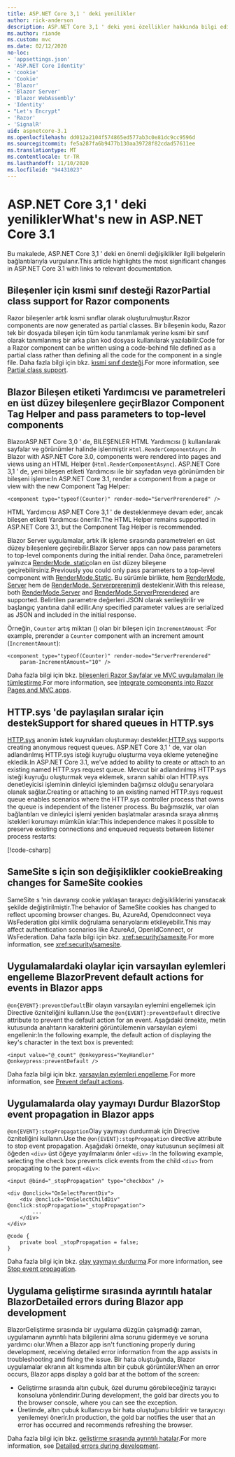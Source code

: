 ```yaml
---
title: ASP.NET Core 3,1 ' deki yenilikler
author: rick-anderson
description: ASP.NET Core 3,1 ' deki yeni özellikler hakkında bilgi edinin.
ms.author: riande
ms.custom: mvc
ms.date: 02/12/2020
no-loc:
- 'appsettings.json'
- 'ASP.NET Core Identity'
- 'cookie'
- 'Cookie'
- 'Blazor'
- 'Blazor Server'
- 'Blazor WebAssembly'
- 'Identity'
- "Let's Encrypt"
- 'Razor'
- 'SignalR'
uid: aspnetcore-3.1
ms.openlocfilehash: dd012a2104f574865ed577ab3c0e81dc9cc9596d
ms.sourcegitcommit: fe5a287fa6b9477b130aa39728f82cdad57611ee
ms.translationtype: MT
ms.contentlocale: tr-TR
ms.lasthandoff: 11/10/2020
ms.locfileid: "94431023"
---
```

# <a name="whats-new-in-aspnet-core-31"></a><span data-ttu-id="cc00a-103">ASP.NET Core 3,1 ' deki yenilikler</span><span class="sxs-lookup"><span data-stu-id="cc00a-103">What's new in ASP.NET Core 3.1</span></span>

<span data-ttu-id="cc00a-104">Bu makalede, ASP.NET Core 3,1 ' deki en önemli değişiklikler ilgili belgelerin bağlantılarıyla vurgulanır.</span><span class="sxs-lookup"><span data-stu-id="cc00a-104">This article highlights the most significant changes in ASP.NET Core 3.1 with links to relevant documentation.</span></span>

## <a name="partial-class-support-for-no-locrazor-components"></a><span data-ttu-id="cc00a-105">Bileşenler için kısmi sınıf desteği Razor</span><span class="sxs-lookup"><span data-stu-id="cc00a-105">Partial class support for Razor components</span></span>

<span data-ttu-id="cc00a-106">Razor bileşenler artık kısmi sınıflar olarak oluşturulmuştur.</span><span class="sxs-lookup"><span data-stu-id="cc00a-106">Razor components are now generated as partial classes.</span></span> <span data-ttu-id="cc00a-107">Bir bileşenin kodu, Razor tek bir dosyada bileşen için tüm kodu tanımlamak yerine kısmi bir sınıf olarak tanımlanmış bir arka plan kod dosyası kullanılarak yazılabilir.</span><span class="sxs-lookup"><span data-stu-id="cc00a-107">Code for a Razor component can be written using a code-behind file defined as a partial class rather than defining all the code for the component in a single file.</span></span> <span data-ttu-id="cc00a-108">Daha fazla bilgi için bkz. [kısmi sınıf desteği](xref:blazor/components/index#partial-class-support).</span><span class="sxs-lookup"><span data-stu-id="cc00a-108">For more information, see [Partial class support](xref:blazor/components/index#partial-class-support).</span></span>

## <a name="no-locblazor-component-tag-helper-and-pass-parameters-to-top-level-components"></a><span data-ttu-id="cc00a-109">Blazor Bileşen etiketi Yardımcısı ve parametreleri en üst düzey bileşenlere geçir</span><span class="sxs-lookup"><span data-stu-id="cc00a-109">Blazor Component Tag Helper and pass parameters to top-level components</span></span>

<span data-ttu-id="cc00a-110">BlazorASP.NET Core 3,0 ' de, BILEŞENLER HTML Yardımcısı () kullanılarak sayfalar ve görünümler halinde işlenmiştir `Html.RenderComponentAsync` .</span><span class="sxs-lookup"><span data-stu-id="cc00a-110">In Blazor with ASP.NET Core 3.0, components were rendered into pages and views using an HTML Helper (`Html.RenderComponentAsync`).</span></span> <span data-ttu-id="cc00a-111">ASP.NET Core 3,1 ' de, yeni bileşen etiketi Yardımcısı ile bir sayfadan veya görünümden bir bileşeni işleme:</span><span class="sxs-lookup"><span data-stu-id="cc00a-111">In ASP.NET Core 3.1, render a component from a page or view with the new Component Tag Helper:</span></span>

```cshtml
<component type="typeof(Counter)" render-mode="ServerPrerendered" />
```

<span data-ttu-id="cc00a-112">HTML Yardımcısı ASP.NET Core 3,1 ' de desteklenmeye devam eder, ancak bileşen etiketi Yardımcısı önerilir.</span><span class="sxs-lookup"><span data-stu-id="cc00a-112">The HTML Helper remains supported in ASP.NET Core 3.1, but the Component Tag Helper is recommended.</span></span>

<span data-ttu-id="cc00a-113">Blazor Server uygulamalar, artık ilk işleme sırasında parametreleri en üst düzey bileşenlere geçirebilir.</span><span class="sxs-lookup"><span data-stu-id="cc00a-113">Blazor Server apps can now pass parameters to top-level components during the initial render.</span></span> <span data-ttu-id="cc00a-114">Daha önce, parametreleri yalnızca [RenderMode. static](xref:Microsoft.AspNetCore.Mvc.Rendering.RenderMode.Static)olan en üst düzey bileşene geçirebilirsiniz.</span><span class="sxs-lookup"><span data-stu-id="cc00a-114">Previously you could only pass parameters to a top-level component with [RenderMode.Static](xref:Microsoft.AspNetCore.Mvc.Rendering.RenderMode.Static).</span></span> <span data-ttu-id="cc00a-115">Bu sürümle birlikte, hem [RenderMode. Server](xref:Microsoft.AspNetCore.Mvc.Rendering.RenderMode.Server) hem de [RenderMode. Serverprerenimli](xref:Microsoft.AspNetCore.Mvc.Rendering.RenderMode.ServerPrerendered) desteklenir.</span><span class="sxs-lookup"><span data-stu-id="cc00a-115">With this release, both [RenderMode.Server](xref:Microsoft.AspNetCore.Mvc.Rendering.RenderMode.Server) and [RenderMode.ServerPrerendered](xref:Microsoft.AspNetCore.Mvc.Rendering.RenderMode.ServerPrerendered) are supported.</span></span> <span data-ttu-id="cc00a-116">Belirtilen parametre değerleri JSON olarak serileştirilir ve başlangıç yanıtına dahil edilir.</span><span class="sxs-lookup"><span data-stu-id="cc00a-116">Any specified parameter values are serialized as JSON and included in the initial response.</span></span>

<span data-ttu-id="cc00a-117">Örneğin, `Counter` artış miktarı () olan bir bileşen için `IncrementAmount` :</span><span class="sxs-lookup"><span data-stu-id="cc00a-117">For example, prerender a `Counter` component with an increment amount (`IncrementAmount`):</span></span>

```cshtml
<component type="typeof(Counter)" render-mode="ServerPrerendered" 
    param-IncrementAmount="10" />
```

<span data-ttu-id="cc00a-118">Daha fazla bilgi için bkz. [bileşenleri Razor Sayfalar ve MVC uygulamaları ile tümleştirme](xref:blazor/components/prerendering-and-integration).</span><span class="sxs-lookup"><span data-stu-id="cc00a-118">For more information, see [Integrate components into Razor Pages and MVC apps](xref:blazor/components/prerendering-and-integration).</span></span>

## <a name="support-for-shared-queues-in-httpsys"></a><span data-ttu-id="cc00a-119">HTTP.sys 'de paylaşılan sıralar için destek</span><span class="sxs-lookup"><span data-stu-id="cc00a-119">Support for shared queues in HTTP.sys</span></span>

<span data-ttu-id="cc00a-120">[HTTP.sys](xref:fundamentals/servers/httpsys) anonim istek kuyrukları oluşturmayı destekler.</span><span class="sxs-lookup"><span data-stu-id="cc00a-120">[HTTP.sys](xref:fundamentals/servers/httpsys) supports creating anonymous request queues.</span></span> <span data-ttu-id="cc00a-121">ASP.NET Core 3,1 ' de, var olan adlandırılmış HTTP.sys isteği kuyruğu oluşturma veya ekleme yeteneğine ekledik.</span><span class="sxs-lookup"><span data-stu-id="cc00a-121">In ASP.NET Core 3.1, we've added to ability to create or attach to an existing named HTTP.sys request queue.</span></span> <span data-ttu-id="cc00a-122">Mevcut bir adlandırılmış HTTP.sys isteği kuyruğu oluşturmak veya eklemek, sıranın sahibi olan HTTP.sys denetleyicisi işleminin dinleyici işleminden bağımsız olduğu senaryolara olanak sağlar.</span><span class="sxs-lookup"><span data-stu-id="cc00a-122">Creating or attaching to an existing named HTTP.sys request queue enables scenarios where the HTTP.sys controller process that owns the queue is independent of the listener process.</span></span> <span data-ttu-id="cc00a-123">Bu bağımsızlık, var olan bağlantıları ve dinleyici işlemi yeniden başlatmalar arasında sıraya alınmış istekleri korumayı mümkün kılar:</span><span class="sxs-lookup"><span data-stu-id="cc00a-123">This independence makes it possible to preserve existing connections and enqueued requests between listener process restarts:</span></span>

[!code-csharp[](sample/Program.cs?name=snippet)]

## <a name="breaking-changes-for-samesite-no-loccookies"></a><span data-ttu-id="cc00a-124">SameSite s için son değişiklikler cookie</span><span class="sxs-lookup"><span data-stu-id="cc00a-124">Breaking changes for SameSite cookies</span></span>

<span data-ttu-id="cc00a-125">SameSite s 'nin davranışı cookie yaklaşan tarayıcı değişikliklerini yansıtacak şekilde değiştirilmiştir.</span><span class="sxs-lookup"><span data-stu-id="cc00a-125">The behavior of SameSite cookies has changed to reflect upcoming browser changes.</span></span> <span data-ttu-id="cc00a-126">Bu, AzureAd, Openıdconnect veya WsFederation gibi kimlik doğrulama senaryolarını etkileyebilir.</span><span class="sxs-lookup"><span data-stu-id="cc00a-126">This may affect authentication scenarios like AzureAd, OpenIdConnect, or WsFederation.</span></span> <span data-ttu-id="cc00a-127">Daha fazla bilgi için bkz. <xref:security/samesite>.</span><span class="sxs-lookup"><span data-stu-id="cc00a-127">For more information, see <xref:security/samesite>.</span></span>

## <a name="prevent-default-actions-for-events-in-no-locblazor-apps"></a><span data-ttu-id="cc00a-128">Uygulamalardaki olaylar için varsayılan eylemleri engelleme Blazor</span><span class="sxs-lookup"><span data-stu-id="cc00a-128">Prevent default actions for events in Blazor apps</span></span>

<span data-ttu-id="cc00a-129">`@on{EVENT}:preventDefault`Bir olayın varsayılan eylemini engellemek için Directive özniteliğini kullanın.</span><span class="sxs-lookup"><span data-stu-id="cc00a-129">Use the `@on{EVENT}:preventDefault` directive attribute to prevent the default action for an event.</span></span> <span data-ttu-id="cc00a-130">Aşağıdaki örnekte, metin kutusunda anahtarın karakterini görüntülemenin varsayılan eylemi engellenir:</span><span class="sxs-lookup"><span data-stu-id="cc00a-130">In the following example, the default action of displaying the key's character in the text box is prevented:</span></span>

```razor
<input value="@_count" @onkeypress="KeyHandler" @onkeypress:preventDefault />
```

<span data-ttu-id="cc00a-131">Daha fazla bilgi için bkz. [varsayılan eylemleri engelleme](xref:blazor/components/event-handling#prevent-default-actions).</span><span class="sxs-lookup"><span data-stu-id="cc00a-131">For more information, see [Prevent default actions](xref:blazor/components/event-handling#prevent-default-actions).</span></span>

## <a name="stop-event-propagation-in-no-locblazor-apps"></a><span data-ttu-id="cc00a-132">Uygulamalarda olay yaymayı Durdur Blazor</span><span class="sxs-lookup"><span data-stu-id="cc00a-132">Stop event propagation in Blazor apps</span></span>

<span data-ttu-id="cc00a-133">`@on{EVENT}:stopPropagation`Olay yaymayı durdurmak için Directive özniteliğini kullanın.</span><span class="sxs-lookup"><span data-stu-id="cc00a-133">Use the `@on{EVENT}:stopPropagation` directive attribute to stop event propagation.</span></span> <span data-ttu-id="cc00a-134">Aşağıdaki örnekte, onay kutusunun seçilmesi alt öğeden `<div>` üst öğeye yayılmalarını önler `<div>` :</span><span class="sxs-lookup"><span data-stu-id="cc00a-134">In the following example, selecting the check box prevents click events from the child `<div>` from propagating to the parent `<div>`:</span></span>

```razor
<input @bind="_stopPropagation" type="checkbox" />

<div @onclick="OnSelectParentDiv">
    <div @onclick="OnSelectChildDiv" @onclick:stopPropagation="_stopPropagation">
        ...
    </div>
</div>

@code {
    private bool _stopPropagation = false;
}
```

<span data-ttu-id="cc00a-135">Daha fazla bilgi için bkz. [olay yaymayı durdurma](xref:blazor/components/event-handling#stop-event-propagation).</span><span class="sxs-lookup"><span data-stu-id="cc00a-135">For more information, see [Stop event propagation](xref:blazor/components/event-handling#stop-event-propagation).</span></span>

## <a name="detailed-errors-during-no-locblazor-app-development"></a><span data-ttu-id="cc00a-136">Uygulama geliştirme sırasında ayrıntılı hatalar Blazor</span><span class="sxs-lookup"><span data-stu-id="cc00a-136">Detailed errors during Blazor app development</span></span>

<span data-ttu-id="cc00a-137">BlazorGeliştirme sırasında bir uygulama düzgün çalışmadığı zaman, uygulamanın ayrıntılı hata bilgilerini alma sorunu gidermeye ve soruna yardımcı olur.</span><span class="sxs-lookup"><span data-stu-id="cc00a-137">When a Blazor app isn't functioning properly during development, receiving detailed error information from the app assists in troubleshooting and fixing the issue.</span></span> <span data-ttu-id="cc00a-138">Bir hata oluştuğunda, Blazor uygulamalar ekranın alt kısmında altın bir çubuk görüntüler:</span><span class="sxs-lookup"><span data-stu-id="cc00a-138">When an error occurs, Blazor apps display a gold bar at the bottom of the screen:</span></span>

* <span data-ttu-id="cc00a-139">Geliştirme sırasında altın çubuk, özel durumu görebileceğiniz tarayıcı konsoluna yönlendirir.</span><span class="sxs-lookup"><span data-stu-id="cc00a-139">During development, the gold bar directs you to the browser console, where you can see the exception.</span></span>
* <span data-ttu-id="cc00a-140">Üretimde, altın çubuk kullanıcıya bir hata oluştuğunu bildirir ve tarayıcıyı yenilemeyi önerir.</span><span class="sxs-lookup"><span data-stu-id="cc00a-140">In production, the gold bar notifies the user that an error has occurred and recommends refreshing the browser.</span></span>

<span data-ttu-id="cc00a-141">Daha fazla bilgi için bkz. [geliştirme sırasında ayrıntılı hatalar](xref:blazor/fundamentals/handle-errors#detailed-errors-during-development).</span><span class="sxs-lookup"><span data-stu-id="cc00a-141">For more information, see [Detailed errors during development](xref:blazor/fundamentals/handle-errors#detailed-errors-during-development).</span></span>
